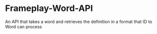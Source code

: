 # Frameplay-Word-API
An API that takes a word and retrieves the definition in a format that ID to Word can process

